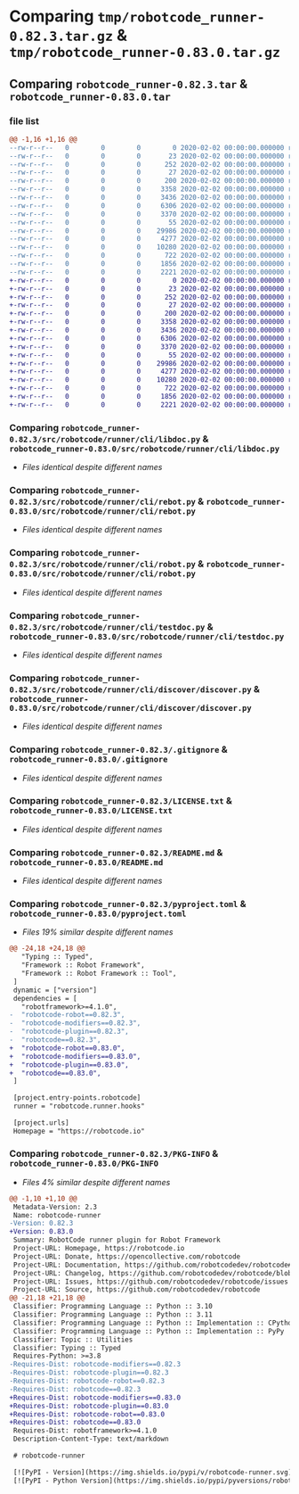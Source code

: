 # Comparing `tmp/robotcode_runner-0.82.3.tar.gz` & `tmp/robotcode_runner-0.83.0.tar.gz`

## Comparing `robotcode_runner-0.82.3.tar` & `robotcode_runner-0.83.0.tar`

### file list

```diff
@@ -1,16 +1,16 @@
--rw-r--r--   0        0        0        0 2020-02-02 00:00:00.000000 robotcode_runner-0.82.3/src/robotcode/runner/__init__.py
--rw-r--r--   0        0        0       23 2020-02-02 00:00:00.000000 robotcode_runner-0.82.3/src/robotcode/runner/__version__.py
--rw-r--r--   0        0        0      252 2020-02-02 00:00:00.000000 robotcode_runner-0.82.3/src/robotcode/runner/hooks.py
--rw-r--r--   0        0        0       27 2020-02-02 00:00:00.000000 robotcode_runner-0.82.3/src/robotcode/runner/py.typed
--rw-r--r--   0        0        0      200 2020-02-02 00:00:00.000000 robotcode_runner-0.82.3/src/robotcode/runner/cli/__init__.py
--rw-r--r--   0        0        0     3358 2020-02-02 00:00:00.000000 robotcode_runner-0.82.3/src/robotcode/runner/cli/libdoc.py
--rw-r--r--   0        0        0     3436 2020-02-02 00:00:00.000000 robotcode_runner-0.82.3/src/robotcode/runner/cli/rebot.py
--rw-r--r--   0        0        0     6306 2020-02-02 00:00:00.000000 robotcode_runner-0.82.3/src/robotcode/runner/cli/robot.py
--rw-r--r--   0        0        0     3370 2020-02-02 00:00:00.000000 robotcode_runner-0.82.3/src/robotcode/runner/cli/testdoc.py
--rw-r--r--   0        0        0       55 2020-02-02 00:00:00.000000 robotcode_runner-0.82.3/src/robotcode/runner/cli/discover/__init__.py
--rw-r--r--   0        0        0    29986 2020-02-02 00:00:00.000000 robotcode_runner-0.82.3/src/robotcode/runner/cli/discover/discover.py
--rw-r--r--   0        0        0     4277 2020-02-02 00:00:00.000000 robotcode_runner-0.82.3/.gitignore
--rw-r--r--   0        0        0    10280 2020-02-02 00:00:00.000000 robotcode_runner-0.82.3/LICENSE.txt
--rw-r--r--   0        0        0      722 2020-02-02 00:00:00.000000 robotcode_runner-0.82.3/README.md
--rw-r--r--   0        0        0     1856 2020-02-02 00:00:00.000000 robotcode_runner-0.82.3/pyproject.toml
--rw-r--r--   0        0        0     2221 2020-02-02 00:00:00.000000 robotcode_runner-0.82.3/PKG-INFO
+-rw-r--r--   0        0        0        0 2020-02-02 00:00:00.000000 robotcode_runner-0.83.0/src/robotcode/runner/__init__.py
+-rw-r--r--   0        0        0       23 2020-02-02 00:00:00.000000 robotcode_runner-0.83.0/src/robotcode/runner/__version__.py
+-rw-r--r--   0        0        0      252 2020-02-02 00:00:00.000000 robotcode_runner-0.83.0/src/robotcode/runner/hooks.py
+-rw-r--r--   0        0        0       27 2020-02-02 00:00:00.000000 robotcode_runner-0.83.0/src/robotcode/runner/py.typed
+-rw-r--r--   0        0        0      200 2020-02-02 00:00:00.000000 robotcode_runner-0.83.0/src/robotcode/runner/cli/__init__.py
+-rw-r--r--   0        0        0     3358 2020-02-02 00:00:00.000000 robotcode_runner-0.83.0/src/robotcode/runner/cli/libdoc.py
+-rw-r--r--   0        0        0     3436 2020-02-02 00:00:00.000000 robotcode_runner-0.83.0/src/robotcode/runner/cli/rebot.py
+-rw-r--r--   0        0        0     6306 2020-02-02 00:00:00.000000 robotcode_runner-0.83.0/src/robotcode/runner/cli/robot.py
+-rw-r--r--   0        0        0     3370 2020-02-02 00:00:00.000000 robotcode_runner-0.83.0/src/robotcode/runner/cli/testdoc.py
+-rw-r--r--   0        0        0       55 2020-02-02 00:00:00.000000 robotcode_runner-0.83.0/src/robotcode/runner/cli/discover/__init__.py
+-rw-r--r--   0        0        0    29986 2020-02-02 00:00:00.000000 robotcode_runner-0.83.0/src/robotcode/runner/cli/discover/discover.py
+-rw-r--r--   0        0        0     4277 2020-02-02 00:00:00.000000 robotcode_runner-0.83.0/.gitignore
+-rw-r--r--   0        0        0    10280 2020-02-02 00:00:00.000000 robotcode_runner-0.83.0/LICENSE.txt
+-rw-r--r--   0        0        0      722 2020-02-02 00:00:00.000000 robotcode_runner-0.83.0/README.md
+-rw-r--r--   0        0        0     1856 2020-02-02 00:00:00.000000 robotcode_runner-0.83.0/pyproject.toml
+-rw-r--r--   0        0        0     2221 2020-02-02 00:00:00.000000 robotcode_runner-0.83.0/PKG-INFO
```

### Comparing `robotcode_runner-0.82.3/src/robotcode/runner/cli/libdoc.py` & `robotcode_runner-0.83.0/src/robotcode/runner/cli/libdoc.py`

 * *Files identical despite different names*

### Comparing `robotcode_runner-0.82.3/src/robotcode/runner/cli/rebot.py` & `robotcode_runner-0.83.0/src/robotcode/runner/cli/rebot.py`

 * *Files identical despite different names*

### Comparing `robotcode_runner-0.82.3/src/robotcode/runner/cli/robot.py` & `robotcode_runner-0.83.0/src/robotcode/runner/cli/robot.py`

 * *Files identical despite different names*

### Comparing `robotcode_runner-0.82.3/src/robotcode/runner/cli/testdoc.py` & `robotcode_runner-0.83.0/src/robotcode/runner/cli/testdoc.py`

 * *Files identical despite different names*

### Comparing `robotcode_runner-0.82.3/src/robotcode/runner/cli/discover/discover.py` & `robotcode_runner-0.83.0/src/robotcode/runner/cli/discover/discover.py`

 * *Files identical despite different names*

### Comparing `robotcode_runner-0.82.3/.gitignore` & `robotcode_runner-0.83.0/.gitignore`

 * *Files identical despite different names*

### Comparing `robotcode_runner-0.82.3/LICENSE.txt` & `robotcode_runner-0.83.0/LICENSE.txt`

 * *Files identical despite different names*

### Comparing `robotcode_runner-0.82.3/README.md` & `robotcode_runner-0.83.0/README.md`

 * *Files identical despite different names*

### Comparing `robotcode_runner-0.82.3/pyproject.toml` & `robotcode_runner-0.83.0/pyproject.toml`

 * *Files 19% similar despite different names*

```diff
@@ -24,18 +24,18 @@
   "Typing :: Typed",
   "Framework :: Robot Framework",
   "Framework :: Robot Framework :: Tool",
 ]
 dynamic = ["version"]
 dependencies = [
   "robotframework>=4.1.0",
-  "robotcode-robot==0.82.3",
-  "robotcode-modifiers==0.82.3",
-  "robotcode-plugin==0.82.3",
-  "robotcode==0.82.3",
+  "robotcode-robot==0.83.0",
+  "robotcode-modifiers==0.83.0",
+  "robotcode-plugin==0.83.0",
+  "robotcode==0.83.0",
 ]
 
 [project.entry-points.robotcode]
 runner = "robotcode.runner.hooks"
 
 [project.urls]
 Homepage = "https://robotcode.io"
```

### Comparing `robotcode_runner-0.82.3/PKG-INFO` & `robotcode_runner-0.83.0/PKG-INFO`

 * *Files 4% similar despite different names*

```diff
@@ -1,10 +1,10 @@
 Metadata-Version: 2.3
 Name: robotcode-runner
-Version: 0.82.3
+Version: 0.83.0
 Summary: RobotCode runner plugin for Robot Framework
 Project-URL: Homepage, https://robotcode.io
 Project-URL: Donate, https://opencollective.com/robotcode
 Project-URL: Documentation, https://github.com/robotcodedev/robotcode#readme
 Project-URL: Changelog, https://github.com/robotcodedev/robotcode/blob/main/CHANGELOG.md
 Project-URL: Issues, https://github.com/robotcodedev/robotcode/issues
 Project-URL: Source, https://github.com/robotcodedev/robotcode
@@ -21,18 +21,18 @@
 Classifier: Programming Language :: Python :: 3.10
 Classifier: Programming Language :: Python :: 3.11
 Classifier: Programming Language :: Python :: Implementation :: CPython
 Classifier: Programming Language :: Python :: Implementation :: PyPy
 Classifier: Topic :: Utilities
 Classifier: Typing :: Typed
 Requires-Python: >=3.8
-Requires-Dist: robotcode-modifiers==0.82.3
-Requires-Dist: robotcode-plugin==0.82.3
-Requires-Dist: robotcode-robot==0.82.3
-Requires-Dist: robotcode==0.82.3
+Requires-Dist: robotcode-modifiers==0.83.0
+Requires-Dist: robotcode-plugin==0.83.0
+Requires-Dist: robotcode-robot==0.83.0
+Requires-Dist: robotcode==0.83.0
 Requires-Dist: robotframework>=4.1.0
 Description-Content-Type: text/markdown
 
 # robotcode-runner
 
 [![PyPI - Version](https://img.shields.io/pypi/v/robotcode-runner.svg)](https://pypi.org/project/robotcode-runner)
 [![PyPI - Python Version](https://img.shields.io/pypi/pyversions/robotcode-runner.svg)](https://pypi.org/project/robotcode-runner)
```

